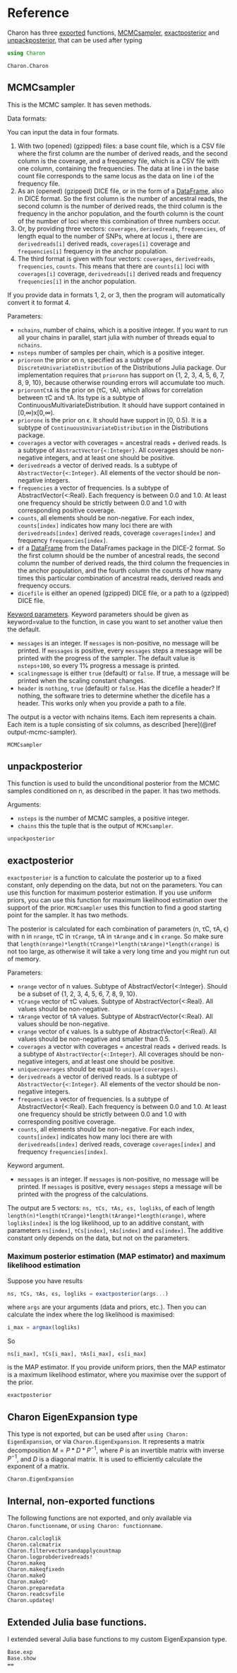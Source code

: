 # Reference

Charon has three [exported](https://docs.julialang.org/en/v1/manual/modules/#Export-lists) functions, [MCMCsampler](#mcmcsampler), [exactposterior](#exactposterior) and [unpackposterior](#unpackposterior),  that can be used after typing 
```julia
using Charon 
```
```@docs
Charon.Charon
```


## MCMCsampler 
This is the MCMC sampler. It has seven methods.

Data formats:

You can input the data in four formats. 
1. With two (opened) (gzipped) files: a base count file, which is a CSV file where the first column are the number of derived reads, and the second column is the coverage, and a frequency file, which is a CSV file with one column, containing the frequencies. The data at line i in the base count file corresponds to the same locus as the data on line i of the frequency file.   
2. As an (opened) (gzipped) DICE file, or in the form of a [DataFrame](https://dataframes.juliadata.org/), also in DICE format. So the first column is the number of ancestral reads, the second column is the number of derived reads, the third column is the frequency in the anchor population, and the fourth column is the count of the number of loci where this combination of three numbers occur. 
3. Or, by providing three vectors: `coverages`, `derivedreads`, `frequencies`, of length equal to the number of SNPs, where at locus `i`, there are `derivedreads[i]` derived reads, `coverages[i]` coverage and `frequencies[i]` frequency in the anchor population. 
4. The third format is given with four vectors: `coverages`, `derivedreads`, `frequencies`, `counts`. This means that there are `counts[i]` loci with `coverages[i]` coverage, `derivedreads[i]` derived reads and frequency `frequencies[i]` in the anchor population.

If you provide data in formats 1, 2, or 3, then the program will automatically convert it to format 4. 

Parameters:
* `nchains`, number of chains, which is a positive integer. If you want to run all your chains in parallel, start julia with number of threads equal to `nchains`. 
* `nsteps` number of samples per chain, which is a positive integer. 
* `prioronn` the prior on n, specified as a subtype of `DiscreteUnivariateDistribution` of the Distributions Julia package. Our implementation requires that `prioronn` has support on {1, 2, 3, 4, 5, 6, 7, 8, 9, 10}, because otherwise rounding errors will accumulate too much. 
* `prioronτCτA` is the prior on (τC, τA), which allows for correlation between τC and τA. Its type is a subtype of ContinuousMultivariateDistribution. It should have support contained in [0,∞)x[0,∞). 
* `prioronϵ` is the prior on ϵ. It should have support in [0, 0.5). It is a subtype of `ContinuousUnivariateDistribution` in the Distributions package. 
* `coverages` a vector with coverages = ancestral reads + derived reads. Is a subtype of `AbstractVector{<:Integer}`. All coverages should be non-negative integers, and at least one should be positive. 
* `derivedreads` a vector of derived reads. Is a subtype of `AbstractVector{<:Integer}`. All elements of the vector should be non-negative integers.
* `frequencies` a vector of frequencies. Is a subtype of AbstractVector{<:Real}. Each frequency is between 0.0 and 1.0. At least one frequency should be strictly between 0.0 and 1.0 with corresponding positive coverage. 
* `counts`, all elements should be non-negative. For each index, `counts[index]` indicates how many loci there are with `derivedreads[index]` derived reads, coverage `coverages[index]` and frequency `frequencies[index]`.  
* `df` a [DataFrame](https://dataframes.juliadata.org/) from the DataFrames package in the DICE-2 format. So the first column should be the number of ancestral reads, the second column the number of derived reads, the third column the frequencies in the anchor population, and the fourth column the counts of how many times this particular combination of ancestral reads, derived reads and frequency occurs. 
* `dicefile` is either an opened (gzipped) DICE file, or a path to a (gzipped) DICE file. 

[Keyword parameters](https://docs.julialang.org/en/v1/manual/functions/#Keyword-Arguments). Keyword parameters should be given as keyword=value to the function, in case you want to set another value then the default. 
* `messages` is an integer. If `messages` is non-positive, no message will be printed. If `messages` is positive, every `messages` steps a message will be printed with the progress of the sampler. The default value is `nsteps÷100`, so every 1% progress a message is printed.  
* `scalingmessage` is either `true` (default) or `false`. If true, a message will be printed when the scaling constant changes. 
* `header` is `nothing`, `true` (default) or `false`. Has the dicefile a header? If nothing, the software tries to determine whether the dicefile has a header. This works only when you provide a path to a file.

The output is a vector with nchains items. Each item represents a chain. Each item is a tuple consisting of six columns, as described [here](@ref output-mcmc-sampler).

```@docs
MCMCsampler
```

## unpackposterior 

This function is used to build the unconditional posterior from the MCMC samples conditioned on n, as described in the paper. It has two methods. 

Arguments:
* `nsteps` is the number of MCMC samples, a positive integer. 
* `chains` this the tuple that is the output of `MCMCsampler`. 
```@docs
unpackposterior
```

## exactposterior 

`exactposterior` is a function to calculate the posterior up to a fixed constant, only depending on the data, but not on the parameters. You can use this function for maximum posterior estimation. If you use uniform priors, you can use this function for maximum likelihood estimation over the support of the prior. `MCMCsampler` uses this function to find a good starting point for the sampler. It has two methods. 

The posterior is calculated for each combination of parameters (n, τC, τA, ϵ) with n in `nrange`, τC in `τCrange`, τA in `τArange` and ϵ in `ϵrange`. So make sure that `length(nrange)*length(τCrange)*length(τArange)*length(ϵrange)` is not too large, as otherwise it will take a very long time and you might run out of memory. 

Parameters:
* `nrange` vector of n values. Subtype of AbstractVector{<:Integer}. Should be a subset of {1, 2, 3, 4, 5, 6, 7, 8, 9, 10}. 
* `τCrange` vector of τC values. Subtype of AbstractVector{<:Real}. All values should be non-negative. 
* `τArange` vector of τA values. Subtype of AbstractVector{<:Real}. All values should be non-negative. 
* `ϵrange` vector of ϵ values. Is a subtype of AbstractVector{<:Real}. All values should be non-negative and smaller than 0.5. 
* `coverages` a vector with coverages = ancestral reads + derived reads. Is a subtype of `AbstractVector{<:Integer}`. All coverages should be non-negative integers, and at least one should be positive.
* `uniquecoverages` should be equal to `unique(coverages)`.  
* `derivedreads` a vector of derived reads. Is a subtype of `AbstractVector{<:Integer}`. All elements of the vector should be non-negative integers.
* `frequencies` a vector of frequencies. Is a subtype of AbstractVector{<:Real}. Each frequency is between 0.0 and 1.0. At least one frequency should be strictly between 0.0 and 1.0 with corresponding positive coverage. 
* `counts`, all elements should be non-negative. For each index, `counts[index]` indicates how many loci there are with `derivedreads[index]` derived reads, coverage `coverages[index]` and frequency `frequencies[index]`. 

Keyword argument. 
* `messages` is an integer. If `messages` is non-positive, no message will be printed. If `messages` is positive, every `messages` steps a message will be printed with the progress of the calculations. 

The output are 5 vectors: `ns, τCs, τAs, ϵs, logliks`, of each of length `length(n)*length(τCrange)*length(τArange)*length(ϵrange)`, where `logliks[index]` is the log likelihood, up to an additive constant, with parameters `ns[index]`, `τCs[index]`, `τAs[index]` and `ϵs[index]`. The additive constant only depends on the data, but not on the parameters. 

### Maximum posterior estimation (MAP estimator) and maximum likelihood estimation

Suppose you have results
```julia
ns, τCs, τAs, ϵs, logliks = exactposterior(args...) 
```
where `args` are your arguments (data and priors, etc.). Then you can calculate the index where the log likelihood is maximised:
```julia
i_max = argmax(logliks)
```
So 
```
ns[i_max], τCs[i_max], τAs[i_max], ϵs[i_max]
```
is the MAP estimator. If you provide uniform priors, then the MAP estimator is a maximum likelihood estimator, where you maximise over the support of the prior. 

```@docs 
exactposterior
```

## Charon EigenExpansion type 

This type is not exported, but can be used after `using Charon: EigenExpansion`, or via `Charon.EigenExpansion`. It represents a matrix decomposition $M=P*D*P^{-1}$, where $P$ is an invertible matrix with inverse $P^{-1}$, and $D$ is a diagonal matrix. It is used to efficiently calculate the exponent of a matrix. 
```@docs
Charon.EigenExpansion
```

## Internal, non-exported functions 

The following functions are not exported, and only available via `Charon.functionname`, or `using Charon: functionname`.

```@docs
Charon.calcloglik
Charon.calcmatrix
Charon.filtervectorsandapplycountmap
Charon.logprobderivedreads!
Charon.makeq
Charon.makeqfixedn
Charon.makeQ
Charon.makeQꜜ
Charon.preparedata
Charon.readcsvfile
Charon.updateq!
```

## Extended Julia base functions. 

I extended several Julia base functions to my custom EigenExpansion type. 
```@docs
Base.exp
Base.show
==
```